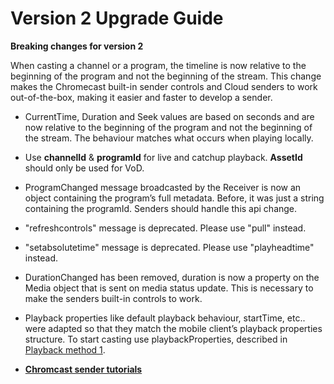 # Version 2 Upgrade Guide

**Breaking changes for version 2**

When casting a channel or a program, the timeline is now relative to the beginning of the program and not the beginning of the stream. This change makes the Chromecast built-in sender controls and Cloud senders to work out-of-the-box, making it easier and faster to develop a sender.
<br />
* CurrentTime, Duration and Seek values are based on seconds and are now relative to the beginning of the program and not the beginning of the stream. The behaviour matches what occurs when playing locally.
* Use **channelId** & **programId** for live and catchup playback. **AssetId** should only be used for VoD.
* ProgramChanged message broadcasted by the Receiver is now an object containing the program’s full metadata. Before, it was just a string containing the programId. Senders should handle this api change.
* "refreshcontrols" message is deprecated. Please use "pull" instead.
* "setabsolutetime" message is deprecated. Please use "playheadtime" instead.
* DurationChanged has been removed, duration is now a property on the Media object that is sent on media status update.
  This is necessary to make the senders built-in controls to work.
* Playback properties like default playback behaviour, startTime, etc.. were adapted so that they match the mobile client’s playback properties structure. To start casting use playbackProperties, described in [Playback method 1](chromecast.md#playback-method-1).  

* **[Chromcast sender tutorials](https://github.com/EricssonBroadcastServices/chromecast-demo-receiver/blob/master/tutorials/chromecast.md)**
